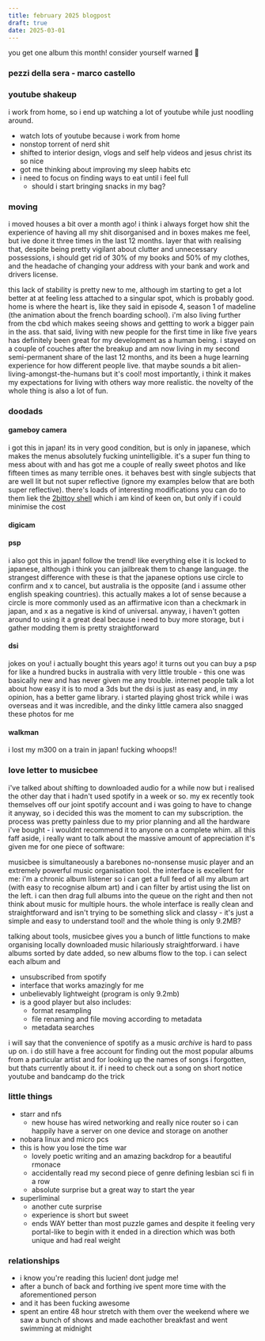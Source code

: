 ```yaml
---
title: february 2025 blogpost
draft: true
date: 2025-03-01
---
```


you get one album this month! consider yourself warned 🫵
### pezzi della sera - marco castello

### youtube shakeup
i work from home, so i end up watching a lot of youtube while just noodling around. 
- watch lots of youtube because i work from home
- nonstop torrent of nerd shit
- shifted to interior design, vlogs and self help videos and jesus christ its so nice
- got me thinking about improving my sleep habits etc
- i need to focus on finding ways to eat until i feel full
  - should i start bringing snacks in my bag?

### moving
i moved houses a bit over a month ago! i think i always forget how shit the experience of having all my shit disorganised and in boxes makes me feel, but ive done it three times in the last 12 months. layer that with realising that, despite being pretty vigilant about clutter and unnecessary possessions, i should get rid of 30% of my books and 50% of my clothes, and the headache of changing your address with your bank and work and drivers license. 

this lack of stability is pretty new to me, although im starting to get a lot better at at feeling less attached to a singular spot, which is probably good. home is where the heart is, like they said in episode 4, season 1 of madeline (the animation about the french boarding school). i'm also living further from the cbd which makes seeing shows and gettting to work a bigger pain in the ass. that said, living with new people for the first time in like five years has definitely been great for my development as a human being. i stayed on a couple of couches after the breakup and am now living in my second semi-permanent share of the last 12 months, and its been a huge learning experience for how different people live. that maybe sounds a bit alien-living-amongst-the-humans but it's cool! most importantly, i think it makes my expectations for living with others way more realistic. the novelty of the whole thing is also a lot of fun.

### doodads
#### gameboy camera
i got this in japan! its in very good condition, but is only in japanese, which makes the menus absolutely fucking unintelligible. it's a super fun thing to mess about with and has got me a couple of really sweet photos and like fifteen times as many terrible ones. it behaves best with single subjects that are well lit but not super reflective (ignore my examples below that are both super reflective). there's loads of interesting modifications you can do to them liek the [2bittoy shell](https://2bittoy.carrd.co) which i am kind of keen on, but only if i could minimise the cost
#### digicam

#### psp
i also got this in japan! follow the trend! like everything else it is locked to japanese, although i think you can jailbreak them to change language. the strangest difference with these is that the japanese options use circle to confirm and x to cancel, but australia is the opposite (and i assume other english speaking countries). this actually makes a lot of sense because a circle is more commonly used as an affirmative icon than a checkmark in japan, and x as a negative is kind of universal. anyway, i haven't gotten around to using it a great deal because i need to buy more storage, but i gather modding them is pretty straightforward
#### dsi
jokes on you! i actually bought this years ago! it turns out you can buy a psp for like a hundred bucks in australia with very little trouble - this one was basically new and has never given me any trouble. internet people talk a lot about how easy it is to mod a 3ds but the dsi is just as easy and, in my opinion, has a better game library. i started playing ghost trick while i was overseas and it was incredible, and the dinky little camera also snagged these photos for me
#### walkman
i lost my m300 on a train in japan! fucking whoops!! 

### love letter to musicbee
i've talked about shifting to downloaded audio for a while now but i realised the other day that i hadn't used spotify in a week or so. my ex recently took themselves off our joint spotify account and i was going to have to change it anyway, so i decided this was the moment to can my subscription. the process was pretty painless due to my prior planning and all the hardware i've bought - i wouldnt recommend it to anyone on a complete whim. all this faff aside, i really want to talk about the massive amount of appreciation it's given me for one piece of software:

musicbee is simultaneously a barebones no-nonsense music player and an extremely powerful music organisation tool. the interface is excellent for me: i'm a chronic album listener so i can get a full feed of all my album art (with easy to recognise album art) and i can filter by artist using the list on the left. i can then drag full albums into the queue on the right and then not think about music for multiple hours. the whole interface is really clean and straightforward and isn't trying to be something slick and classy - it's just a simple and easy to understand tool! and the whole thing is only 9.2MB?

talking about tools, musicbee gives you a bunch of little functions to make organising locally downloaded music hilariously straightforward. i have albums sorted by date added, so new albums flow to the top. i can select each album and 

- unsubscribed from spotify
- interface that works amazingly for me
- unbelievably lightweight (program is only 9.2mb)
- is a good player but also includes:
  - format resampling
  - file renaming and file moving according to metadata
  - metadata searches
  
i will say that the convenience of spotify as a music _archive_ is hard to pass up on. i do still have a free account for finding out the most popular albums from a particular artist and for looking up the names of songs i forgotten, but thats currently about it. if i need to check out a song on short notice youtube and bandcamp do the trick

### little things
- starr and nfs
  - new house has wired networking and really nice router so i can happily have a server on one device and storage on another
- nobara linux and micro pcs
- this is how you lose the time war
  - lovely poetic writing and an amazing backdrop for a beautiful rmonace
  - accidentally read my second piece of genre defining lesbian sci fi in a row
  - absolute surprise but a great way to start the year
- superliminal
  - another cute surprise
  - experience is short but sweet
  - ends WAY better than most puzzle games and despite it feeling very portal-like to begin with it ended in a direction which was both unique and had real weight

### relationships
- i know you're reading this lucien! dont judge me!
- after a bunch of back and forthing ive spent more time with the aforementioned person
- and it has been fucking awesome
- spent an entire 48 hour stretch with them over the weekend where we saw a bunch of shows and made eachother breakfast and went swimming at midnight
